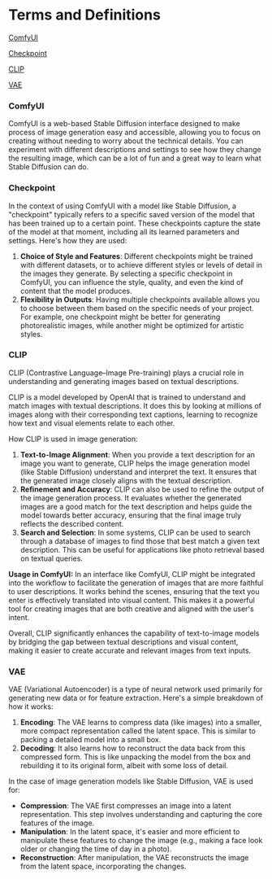 # Terms and Definitions

[ComfyUI](#ComfyUI)

[Checkpoint](#Checkpoint)

[CLIP](#CLIP)

[VAE](#VAE)

### ComfyUI

ComfyUI is a web-based Stable Diffusion interface designed to make process of image generation easy and accessible, allowing you to focus on creating without needing to worry about the technical details. You can experiment with different descriptions and settings to see how they change the resulting image, which can be a lot of fun and a great way to learn what Stable Diffusion can do.

### Checkpoint

In the context of using ComfyUI with a model like Stable Diffusion, a "checkpoint" typically refers to a specific saved version of the model that has been trained up to a certain point. These checkpoints capture the state of the model at that moment, including all its learned parameters and settings. Here's how they are used:

1. **Choice of Style and Features**: Different checkpoints might be trained with different datasets, or to achieve different styles or levels of detail in the images they generate. By selecting a specific checkpoint in ComfyUI, you can influence the style, quality, and even the kind of content that the model produces.
2. **Flexibility in Outputs**: Having multiple checkpoints available allows you to choose between them based on the specific needs of your project. For example, one checkpoint might be better for generating photorealistic images, while another might be optimized for artistic styles.

### CLIP

CLIP (Contrastive Language–Image Pre-training) plays a crucial role in understanding and generating images based on textual descriptions.

CLIP is a model developed by OpenAI that is trained to understand and match images with textual descriptions. It does this by looking at millions of images along with their corresponding text captions, learning to recognize how text and visual elements relate to each other.

How CLIP is used in image generation:

1. **Text-to-Image Alignment**: When you provide a text description for an image you want to generate, CLIP helps the image generation model (like Stable Diffusion) understand and interpret the text. It ensures that the generated image closely aligns with the textual description.
2. **Refinement and Accuracy**: CLIP can also be used to refine the output of the image generation process. It evaluates whether the generated images are a good match for the text description and helps guide the model towards better accuracy, ensuring that the final image truly reflects the described content.
3. **Search and Selection**: In some systems, CLIP can be used to search through a database of images to find those that best match a given text description. This can be useful for applications like photo retrieval based on textual queries.

**Usage in ComfyUI:** In an interface like ComfyUI, CLIP might be integrated into the workflow to facilitate the generation of images that are more faithful to user descriptions. It works behind the scenes, ensuring that the text you enter is effectively translated into visual content. This makes it a powerful tool for creating images that are both creative and aligned with the user's intent.

Overall, CLIP significantly enhances the capability of text-to-image models by bridging the gap between textual descriptions and visual content, making it easier to create accurate and relevant images from text inputs.

### VAE

VAE (Variational Autoencoder) is a type of neural network used primarily for generating new data or for feature extraction. Here's a simple breakdown of how it works:

1. **Encoding**: The VAE learns to compress data (like images) into a smaller, more compact representation called the latent space. This is similar to packing a detailed model into a small box.
2. **Decoding**: It also learns how to reconstruct the data back from this compressed form. This is like unpacking the model from the box and rebuilding it to its original form, albeit with some loss of detail.

In the case of image generation models like Stable Diffusion, VAE is used for:

- **Compression**: The VAE first compresses an image into a latent representation. This step involves understanding and capturing the core features of the image.
- **Manipulation**: In the latent space, it's easier and more efficient to manipulate these features to change the image (e.g., making a face look older or changing the time of day in a photo).
- **Reconstruction**: After manipulation, the VAE reconstructs the image from the latent space, incorporating the changes.
